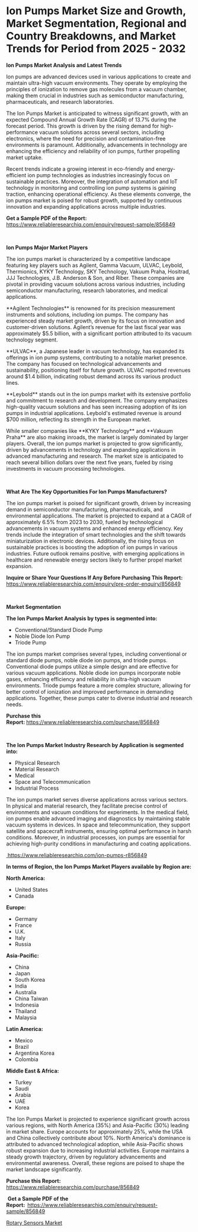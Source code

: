 <p><h1>Ion Pumps Market Size and Growth, Market Segmentation, Regional and Country Breakdowns, and Market Trends for Period from 2025 -  2032</h1></p><p><strong>Ion Pumps Market Analysis and Latest Trends</strong></p>
<p><p>Ion pumps are advanced devices used in various applications to create and maintain ultra-high vacuum environments. They operate by employing the principles of ionization to remove gas molecules from a vacuum chamber, making them crucial in industries such as semiconductor manufacturing, pharmaceuticals, and research laboratories.</p><p>The Ion Pumps Market is anticipated to witness significant growth, with an expected Compound Annual Growth Rate (CAGR) of 13.7% during the forecast period. This growth is driven by the rising demand for high-performance vacuum solutions across several sectors, including electronics, where the need for precision and contamination-free environments is paramount. Additionally, advancements in technology are enhancing the efficiency and reliability of ion pumps, further propelling market uptake.</p><p>Recent trends indicate a growing interest in eco-friendly and energy-efficient ion pump technologies as industries increasingly focus on sustainable practices. Moreover, the integration of automation and IoT technology in monitoring and controlling ion pump systems is gaining traction, enhancing operational efficiency. As these elements converge, the ion pumps market is poised for robust growth, supported by continuous innovation and expanding applications across multiple industries.</p></p>
<p><strong>Get a Sample PDF of the Report:&nbsp;</strong> <a href="https://www.reliableresearchiq.com/enquiry/request-sample/856849?utm_campaign=2245&utm_medium=2&utm_source=Github&utm_content=ia&utm_term=10022025&utm_id=ion-pumps">https://www.reliableresearchiq.com/enquiry/request-sample/856849</a></p>
<p>&nbsp;</p>
<p><strong>Ion Pumps Major Market Players</strong></p>
<p><p>The ion pumps market is characterized by a competitive landscape featuring key players such as Agilent, Gamma Vacuum, ULVAC, Leybold, Thermionics, KYKY Technology, SKY Technology, Vakuum Praha, Hositrad, JJJ Technologies, J.B. Anderson & Son, and Riber. These companies are pivotal in providing vacuum solutions across various industries, including semiconductor manufacturing, research laboratories, and medical applications.</p><p>**Agilent Technologies** is renowned for its precision measurement instruments and solutions, including ion pumps. The company has experienced steady market growth, driven by its focus on innovation and customer-driven solutions. Agilent’s revenue for the last fiscal year was approximately $5.5 billion, with a significant portion attributed to its vacuum technology segment.</p><p>**ULVAC**, a Japanese leader in vacuum technology, has expanded its offerings in ion pump systems, contributing to a notable market presence. The company has focused on technological advancements and sustainability, positioning itself for future growth. ULVAC reported revenues around $1.4 billion, indicating robust demand across its various product lines.</p><p>**Leybold** stands out in the ion pumps market with its extensive portfolio and commitment to research and development. The company emphasizes high-quality vacuum solutions and has seen increasing adoption of its ion pumps in industrial applications. Leybold's estimated revenue is around $700 million, reflecting its strength in the European market.</p><p>While smaller companies like **KYKY Technology** and **Vakuum Praha** are also making inroads, the market is largely dominated by larger players. Overall, the ion pumps market is projected to grow significantly, driven by advancements in technology and expanding applications in advanced manufacturing and research. The market size is anticipated to reach several billion dollars over the next five years, fueled by rising investments in vacuum processing technologies.</p></p>
<p>&nbsp;</p>
<p><strong>What Are The Key Opportunities For Ion Pumps Manufacturers?</strong></p>
<p><p>The ion pumps market is poised for significant growth, driven by increasing demand in semiconductor manufacturing, pharmaceuticals, and environmental applications. The market is projected to expand at a CAGR of approximately 6.5% from 2023 to 2030, fueled by technological advancements in vacuum systems and enhanced energy efficiency. Key trends include the integration of smart technologies and the shift towards miniaturization in electronic devices. Additionally, the rising focus on sustainable practices is boosting the adoption of ion pumps in various industries. Future outlook remains positive, with emerging applications in healthcare and renewable energy sectors likely to further propel market expansion.</p></p>
<p><strong>Inquire or Share Your Questions If Any Before Purchasing This Report:</strong> <a href="https://www.reliableresearchiq.com/enquiry/pre-order-enquiry/856849?utm_campaign=2245&utm_medium=2&utm_source=Github&utm_content=ia&utm_term=10022025&utm_id=ion-pumps">https://www.reliableresearchiq.com/enquiry/pre-order-enquiry/856849</a></p>
<p>&nbsp;</p>
<p><strong>Market Segmentation</strong></p>
<p><strong>The Ion Pumps Market Analysis by types is segmented into:</strong></p>
<p><ul><li>Conventional/Standard Diode Pump</li><li>Noble Diode Ion Pump</li><li>Triode Pump</li></ul></p>
<p><p>The ion pumps market comprises several types, including conventional or standard diode pumps, noble diode ion pumps, and triode pumps. Conventional diode pumps utilize a simple design and are effective for various vacuum applications. Noble diode ion pumps incorporate noble gases, enhancing efficiency and reliability in ultra-high vacuum environments. Triode pumps feature a more complex structure, allowing for better control of ionization and improved performance in demanding applications. Together, these pumps cater to diverse industrial and research needs.</p></p>
<p><strong>Purchase this Report:&nbsp;</strong><a href="https://www.reliableresearchiq.com/purchase/856849?utm_campaign=2245&utm_medium=2&utm_source=Github&utm_content=ia&utm_term=10022025&utm_id=ion-pumps">https://www.reliableresearchiq.com/purchase/856849</a></p>
<p>&nbsp;</p>
<p><strong>The Ion Pumps Market Industry Research by Application is segmented into:</strong></p>
<p><ul><li>Physical Research</li><li>Material Research</li><li>Medical</li><li>Space and Telecommunication</li><li>Industrial Process</li></ul></p>
<p><p>The ion pumps market serves diverse applications across various sectors. In physical and material research, they facilitate precise control of environments and vacuum conditions for experiments. In the medical field, ion pumps enable advanced imaging and diagnostics by maintaining stable vacuum systems in devices. In space and telecommunication, they support satellite and spacecraft instruments, ensuring optimal performance in harsh conditions. Moreover, in industrial processes, ion pumps are essential for achieving high-purity conditions in manufacturing and coating applications.</p></p>
<p><a href="https://www.reliableresearchiq.com/ion-pumps-r856849?utm_campaign=2245&utm_medium=2&utm_source=Github&utm_content=ia&utm_term=10022025&utm_id=ion-pumps">&nbsp;https://www.reliableresearchiq.com/ion-pumps-r856849</a></p>
<p><strong>In terms of Region, the Ion Pumps Market Players available by Region are:</strong></p>
<p>
    <p> <strong> North America: </strong>
        <ul>
            <li>United States</li>
            <li>Canada</li>
        </ul>
        </p> 
    <p> <strong> Europe: </strong>
        <ul>
            <li>Germany</li>
            <li>France</li>
            <li>U.K.</li>
            <li>Italy</li>
            <li>Russia</li>
        </ul>
        </p> 
    <p> <strong> Asia-Pacific: </strong>
        <ul>
            <li>China</li>
            <li>Japan</li>
            <li>South Korea</li>
            <li>India</li>
            <li>Australia</li>
            <li>China Taiwan</li>
            <li>Indonesia</li>
            <li>Thailand</li>
            <li>Malaysia</li>
        </ul>
        </p> 
    <p> <strong> Latin America: </strong>
        <ul>
            <li>Mexico</li>
            <li>Brazil</li>
            <li>Argentina Korea</li>
            <li>Colombia</li>
        </ul>
        </p> 
    <p> <strong> Middle East & Africa: </strong>
        <ul>
            <li>Turkey</li>
            <li>Saudi</li>
            <li>Arabia</li>
            <li>UAE</li>
            <li>Korea</li>
        </ul>
    </p>
    </p>
<p><p>The Ion Pumps Market is projected to experience significant growth across various regions, with North America (35%) and Asia-Pacific (30%) leading in market share. Europe accounts for approximately 25%, while the USA and China collectively contribute about 10%. North America's dominance is attributed to advanced technological adoption, while Asia-Pacific shows robust expansion due to increasing industrial activities. Europe maintains a steady growth trajectory, driven by regulatory advancements and environmental awareness. Overall, these regions are poised to shape the market landscape significantly.</p></p>
<p><strong>Purchase this Report: </strong><a href="https://www.reliableresearchiq.com/purchase/856849?utm_campaign=2245&utm_medium=2&utm_source=Github&utm_content=ia&utm_term=10022025&utm_id=ion-pumps">https://www.reliableresearchiq.com/purchase/856849</a></p>
<p>&nbsp;<strong>Get a Sample PDF of the Report:&nbsp;&nbsp;</strong><a href="https://www.reliableresearchiq.com/enquiry/request-sample/856849?utm_campaign=2245&utm_medium=2&utm_source=Github&utm_content=ia&utm_term=10022025&utm_id=ion-pumps">https://www.reliableresearchiq.com/enquiry/request-sample/856849</a></p>
<p><strong></strong></p>
<p><p><a href="https://github.com/rileymgdorcas/Market-Research-Report-List-1/blob/main/rotary-sensors-market.md?utm_campaign=2245&utm_medium=2&utm_source=Github&utm_content=ia&utm_term=10022025&utm_id=ion-pumps">Rotary Sensors Market</a></p></p>